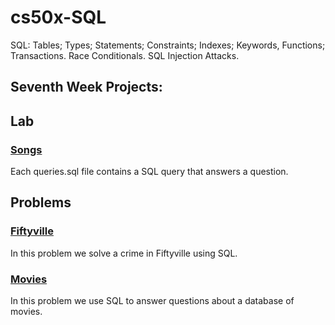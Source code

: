 # cs50x-SQL
SQL: Tables; Types; Statements; Constraints; Indexes; Keywords, Functions; Transactions. Race Conditionals. SQL Injection Attacks.


## Seventh Week Projects:

## Lab

### [Songs](https://github.com/Henalecam/cs50x-SQL/tree/main/songs)

Each queries.sql file contains a SQL query that answers a question.

## Problems

### [Fiftyville](https://github.com/Henalecam/cs50x-SQL/tree/main/fiftyville)

In this problem we solve a crime in Fiftyville using SQL.

### [Movies](https://github.com/Henalecam/cs50x-SQL/tree/main/movies)

In this problem we use SQL to answer questions about a database of movies.



